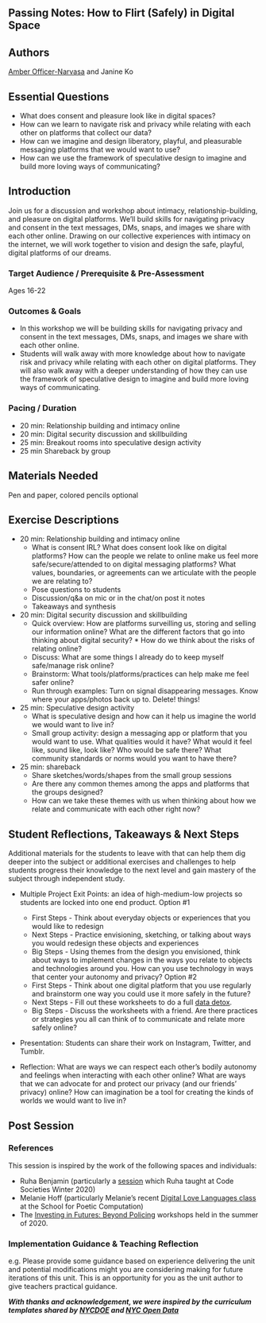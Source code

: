 ## Passing Notes: How to Flirt (Safely) in Digital Space

## Authors
[Amber Officer-Narvasa](amberonarvasa.weebly.com/work) and Janine Ko  

## Essential Questions
- What does consent and pleasure look like in digital spaces?
- How can we learn to navigate risk and privacy while relating with each other on platforms that collect our data? 
- How can we imagine and design liberatory, playful, and pleasurable messaging platforms that we would want to use? 
- How can we use the framework of speculative design to imagine and build more loving ways of communicating?


## Introduction
Join us for a discussion and workshop about intimacy, relationship-building, and pleasure on digital platforms. We’ll build skills for navigating privacy and consent in the text messages, DMs, snaps, and images we share with each other online. Drawing on our collective experiences with intimacy on the internet, we will work together to vision and design the safe, playful, digital platforms of our dreams.


### Target Audience / Prerequisite & Pre-Assessment
Ages 16-22

### Outcomes & Goals
- In this workshop we will be building skills for navigating privacy and consent in the text messages, DMs, snaps, and images we share with each other online.
- Students will walk away with more knowledge about how to navigate risk and privacy while relating with each other on digital platforms. They will also walk away with a deeper understanding of how they can use the framework of speculative design to imagine and build more loving ways of communicating.

### Pacing / Duration
- 20 min: Relationship building and intimacy online 
- 20 min: Digital security discussion and skillbuilding 
- 25 min: Breakout rooms into speculative design activity
- 25 min Shareback by group

## Materials Needed
Pen and paper, colored pencils optional

## Exercise Descriptions
* 20 min: Relationship building and intimacy online
  * What is consent IRL? What does consent look like on digital platforms? How can the people we relate to online make us feel more safe/secure/attended to on digital messaging platforms? What values, boundaries, or agreements can we articulate with the people we are relating to?
  * Pose questions to students
  * Discussion/q&a on mic or in the chat/on post it notes 
  * Takeaways and synthesis
 * 20 min: Digital security discussion and skillbuilding
   * Quick overview: How are platforms surveilling us, storing and selling our information online? What are the different factors that go into thinking about digital security?      * How do we think about the risks of relating online? 
   * Discuss: What are some things I already do to keep myself safe/manage risk online? 
   * Brainstorm: What tools/platforms/practices can help make me feel safer online? 
   * Run through examples: Turn on signal disappearing messages. Know where your apps/photos back up to. Delete! things!
 * 25 min: Speculative design activity
   * What is speculative design and how can it help us imagine the world we would want to live in?
   * Small group activity: design a messaging app or platform that you would want to use. What qualities would it have? What would it feel like, sound like, look like? Who would be safe there? What community standards or norms would you want to have there?
 * 25 min: shareback
   * Share sketches/words/shapes from the small group sessions
   * Are there any common themes among the apps and platforms that the groups designed?
   * How can we take these themes with us when thinking about how we relate and communicate with each other right now? 



## Student Reflections, Takeaways & Next Steps
Additional materials for the students to leave with that can help them dig deeper into the subject or additional exercises and challenges to help students progress their knowledge to the next level and gain mastery of the subject through independent study.

* Multiple Project Exit Points: an idea of high-medium-low projects so students are locked into one end product.
Option #1
  * First Steps - Think about everyday objects or experiences that you would like to redesign
  * Next Steps - Practice envisioning, sketching, or talking about ways you would redesign these objects and experiences 
  * Big Steps - Using themes from the design you envisioned, think about ways to implement changes in the ways you relate to objects and technologies around you. How can you use technology in ways that center your autonomy and privacy?
Option #2
  * First Steps - Think about one digital platform that you use regularly and brainstorm one way you could use it more safely in the future? 
  * Next Steps - Fill out these worksheets to do a full [data detox](https://cdn.ttc.io/s/datadetoxkit.org/youth/Data-Detox-x-Youth_EN.pdf).
  * Big Steps - Discuss the worksheets with a friend. Are there practices or strategies you all can think of to communicate and relate more safely online? 

* Presentation: Students can share their work on Instagram, Twitter, and Tumblr.
* Reflection: What are ways we can respect each other’s bodily autonomy and feelings when interacting with each other online? What are ways that we can advocate for and protect our privacy (and our friends’ privacy) online? How can imagination be a tool for creating the kinds of worlds we would want to live in? 
## Post Session

### References
This session is inspired by the work of the following spaces and individuals:
  * Ruha Benjamin (particularly a [session](http://sfpc.io/code-societies/blog/2020-black-mirrors-reimagining-race-technology-and-justice.html) which Ruha taught at Code Societies Winter 2020)
  * Melanie Hoff (particularly Melanie’s recent [Digital Love Languages class](http://lovelanguages.melaniehoff.com/) at the School for Poetic Computation)
  * The [Investing in Futures: Beyond Policing](https://medium.com/@moreandmoreunlimited/investing-in-futures-beyond-policing-7b1f44f846f3) workshops held in the summer of 2020.  

### Implementation Guidance & Teaching Reflection  
e.g. Please provide some guidance based on experience delivering the unit and potential modifications might you are considering making for future iterations of this unit. This is an opportunity for you as the unit author to give teachers practical guidance.

***With thanks and acknowledgement, we were inspired by the curriculum templates shared by [NYCDOE](http://blueprint.cs4all.nyc/units/40/) and [NYC Open Data](https://github.com/datapolitan/Data_Analytics_Classes/blob/gh-pages/Excel_Tools_Summarizing_Data.md)***
